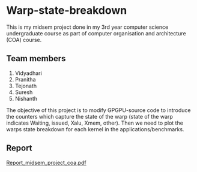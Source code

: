 # Warp-state-breakdown
This is my midsem project done in my 3rd year computer science undergraduate course as part of computer organisation and architecture (COA) course.<br>
## Team members
1. Vidyadhari
2. Pranitha
3. Tejonath
4. Suresh
5. Nishanth <br>
 
The objective of this project is to modify GPGPU-source code to introduce the counters which capture the state of the warp (state of the warp indicates Waiting, issued, Xalu, Xmem, other). Then we need to plot the warps state breakdown for each kernel in the applications/benchmarks.
<br>
## Report
[Report_midsem_project_coa.pdf](https://github.com/Vidyadhari43/warp-state-breakdown_COA_midsem_project/files/13598540/Report_midsem_project_coa.pdf)
